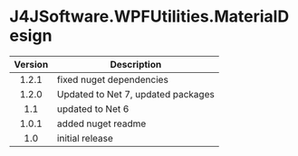 # J4JSoftware.WPFUtilities.MaterialDesign

|Version|Description|
|:-----:|-----------|
|1.2.1|fixed nuget dependencies|
|1.2.0|Updated to Net 7, updated packages|
|1.1|updated to Net 6|
|1.0.1|added nuget readme|
|1.0|initial release|
